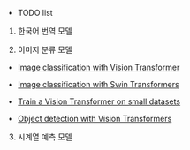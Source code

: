 - TODO list

1. 한국어 번역 모델

2. 이미지 분류 모델

- [Image classification with Vision Transformer](https://keras.io/examples/vision/image_classification_with_vision_transformer/)

- [Image classification with Swin Transformers](https://keras.io/examples/vision/swin_transformers/)

- [Train a Vision Transformer on small datasets](https://keras.io/examples/vision/vit_small_ds/)

- [Object detection with Vision Transformers](https://keras.io/examples/vision/object_detection_using_vision_transformer/)

3. 시계열 예측 모델